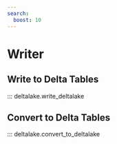 ```yaml
---
search:
  boost: 10
---
```


# Writer
## Write to Delta Tables

::: deltalake.write_deltalake

## Convert to Delta Tables
::: deltalake.convert_to_deltalake


